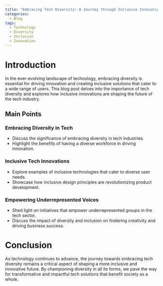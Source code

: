 ```yaml
---
title: "Embracing Tech Diversity: A Journey through Inclusive Innovations"
categories:
  - Blog
tags:
  - Technology
  - Diversity
  - Inclusion
  - Innovation
---
```


# Introduction
In the ever-evolving landscape of technology, embracing diversity is essential for driving innovation and creating inclusive solutions that cater to a wide range of users. This blog post delves into the importance of tech diversity and explores how inclusive innovations are shaping the future of the tech industry.

## Main Points
### Embracing Diversity in Tech
- Discuss the significance of embracing diversity in tech industries.
- Highlight the benefits of having a diverse workforce in driving innovation.

### Inclusive Tech Innovations
- Explore examples of inclusive technologies that cater to diverse user needs.
- Showcase how inclusive design principles are revolutionizing product development.

### Empowering Underrepresented Voices
- Shed light on initiatives that empower underrepresented groups in the tech sector.
- Discuss the impact of diversity and inclusion on fostering creativity and driving business success.

# Conclusion
As technology continues to advance, the journey towards embracing tech diversity remains a critical aspect of shaping a more inclusive and innovative future. By championing diversity in all its forms, we pave the way for transformative and impactful tech solutions that benefit society as a whole.